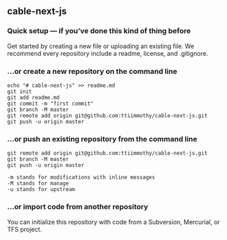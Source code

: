 ## cable-next-js

### Quick setup — if you’ve done this kind of thing before
Get started by creating a new file or uploading an existing file. We recommend every repository include a readme, license, and .gitignore.

### …or create a new repository on the command line

```
echo "# cable-next-js" >> readme.md
git init
git add readme.md
git commit -m "first commit"
git branch -M master
git remote add origin git@github.com:ttiimmothy/cable-next-js.git
git push -u origin master
```

### …or push an existing repository from the command line

```
git remote add origin git@github.com:ttiimmothy/cable-next-js.git
git branch -M master
git push -u origin master
```

```
-m stands for modifications with inline messages
-M stands for manage
-u stands for upstream
```

### …or import code from another repository
You can initialize this repository with code from a Subversion, Mercurial, or TFS project.
